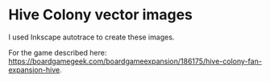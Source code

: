 # Hive Colony vector images

I used Inkscape autotrace to create these images.

For the game described here: https://boardgamegeek.com/boardgameexpansion/186175/hive-colony-fan-expansion-hive.
